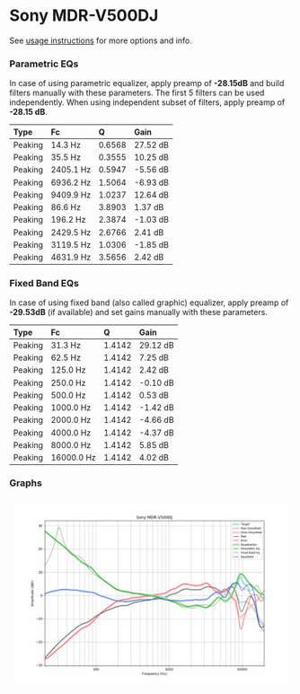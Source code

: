# Sony MDR-V500DJ
See [usage instructions](https://github.com/jaakkopasanen/AutoEq#usage) for more options and info.

### Parametric EQs
In case of using parametric equalizer, apply preamp of **-28.15dB** and build filters manually
with these parameters. The first 5 filters can be used independently.
When using independent subset of filters, apply preamp of **-28.15 dB**.

| Type    | Fc        |      Q | Gain     |
|:--------|:----------|:-------|:---------|
| Peaking | 14.3 Hz   | 0.6568 | 27.52 dB |
| Peaking | 35.5 Hz   | 0.3555 | 10.25 dB |
| Peaking | 2405.1 Hz | 0.5947 | -5.56 dB |
| Peaking | 6936.2 Hz | 1.5064 | -6.93 dB |
| Peaking | 9409.9 Hz | 1.0237 | 12.64 dB |
| Peaking | 86.6 Hz   | 3.8903 | 1.37 dB  |
| Peaking | 196.2 Hz  | 2.3874 | -1.03 dB |
| Peaking | 2429.5 Hz | 2.6766 | 2.41 dB  |
| Peaking | 3119.5 Hz | 1.0306 | -1.85 dB |
| Peaking | 4631.9 Hz | 3.5656 | 2.42 dB  |

### Fixed Band EQs
In case of using fixed band (also called graphic) equalizer, apply preamp of **-29.53dB**
(if available) and set gains manually with these parameters.

| Type    | Fc         |      Q | Gain     |
|:--------|:-----------|:-------|:---------|
| Peaking | 31.3 Hz    | 1.4142 | 29.12 dB |
| Peaking | 62.5 Hz    | 1.4142 | 7.25 dB  |
| Peaking | 125.0 Hz   | 1.4142 | 2.42 dB  |
| Peaking | 250.0 Hz   | 1.4142 | -0.10 dB |
| Peaking | 500.0 Hz   | 1.4142 | 0.53 dB  |
| Peaking | 1000.0 Hz  | 1.4142 | -1.42 dB |
| Peaking | 2000.0 Hz  | 1.4142 | -4.66 dB |
| Peaking | 4000.0 Hz  | 1.4142 | -4.37 dB |
| Peaking | 8000.0 Hz  | 1.4142 | 5.85 dB  |
| Peaking | 16000.0 Hz | 1.4142 | 4.02 dB  |

### Graphs
![](./Sony%20MDR-V500DJ.png)